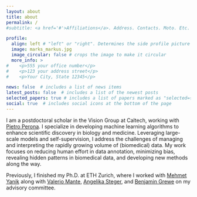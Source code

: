 ```yaml
---
layout: about
title: about
permalink: /
#subtitle: <a href='#'>Affiliations</a>. Address. Contacts. Moto. Etc.

profile:
  align: left # "left" or "right". Determines the side profile picture is shown on
  image: marks_markus.jpg
  image_circular: false # crops the image to make it circular
  more_info: >
#    <p>555 your office number</p>
#    <p>123 your address street</p>
#    <p>Your City, State 12345</p>

news: false  # includes a list of news items
latest_posts: false  # includes a list of the newest posts
selected_papers: true # includes a list of papers marked as "selected={true}"
social: true  # includes social icons at the bottom of the page
---
```


I am a postdoctoral scholar in the Vision Group at Caltech, working with [Pietro Perona](https://scholar.google.com/citations?user=j29kMCwAAAAJ&hl=en&oi=ao). I specialize in developing machine learning algorithms to enhance scientific discovery in biology and medicine. Leveraging large-scale models and self-supervision, I address the challenges of managing and interpreting the rapidly growing volume of (biomedical) data. My work focuses on reducing human effort in data annotation, minimizing bias, revealing hidden patterns in biomedical data, and developing new methods along the way.

Previously, I finished my Ph.D. at ETH Zurich, where I worked with [Mehmet Yanik](https://scholar.google.com/citations?user=_-KTH7wAAAAJ&hl=en) along with [Valerio Mante](https://scholar.google.com/citations?hl=en&user=2hu9WYkAAAAJ), [Angelika Steger](https://scholar.google.com/citations?hl=en&user=Kzeoyq8AAAAJ), and [Benjamin Grewe](https://scholar.google.com/citations?hl=en&user=ZA-1rh8AAAAJ) on my advisory committee.
